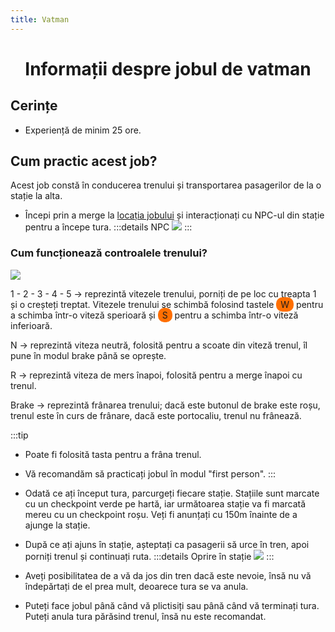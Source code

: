```yaml
---
title: Vatman
---
```

<script setup> 
    import KeyIcon from '../.vitepress/components/KeyIcon.vue'
</script>

# <center>Informații despre jobul de vatman</center>

## Cerințe
- Experiență de minim 25 ore.

## Cum practic acest job?

Acest job constă în conducerea trenului și transportarea pasagerilor de la o stație la alta.

- Începi prin a merge la [locația jobului](locatii) și interacționați cu NPC-ul din stație pentru a începe tura.
:::details NPC
![](https://i.imgur.com/0pEpA2O.png)
:::

### Cum funcționează controalele trenului?

![](https://i.imgur.com/JJs0URA.png)

1 - 2 - 3 - 4 - 5 -> reprezintă vitezele trenului, porniți de pe loc cu treapta 1 și o creșteți treptat. Vitezele trenului se schimbă folosind tastele <span style="padding: 3px 7px; border-radius: 10px; background-color: #ff6f00;">W</span> pentru a schimba într-o viteză sperioară și <span style="padding: 3px 7px; border-radius: 10px; background-color: #ff6f00;">S</span> pentru a schimba într-o viteză inferioară.

N -> reprezintă viteza neutră, folosită pentru a scoate din viteză trenul, îl pune în modul brake până se oprește.

R -> reprezintă viteza de mers înapoi, folosită pentru a merge înapoi cu trenul.

Brake -> reprezintă frânarea trenului; dacă este butonul de brake este roșu, trenul este în curs de frânare, dacă este portocaliu, trenul nu frânează.

:::tip
- Poate fi folosită tasta <KeyIcon keyType="space"/> pentru a frâna trenul.
- Vă recomandăm să practicați jobul în modul "first person".
:::

- Odată ce ați început tura, parcurgeți fiecare stație. Stațiile sunt marcate cu un checkpoint verde pe hartă, iar următoarea stație va fi marcată mereu cu un checkpoint roșu. Veți fi anunțați cu 150m înainte de a ajunge la stație.

- După ce ați ajuns în stație, așteptați ca pasagerii să urce în tren, apoi porniți trenul și continuați ruta.
:::details Oprire în stație
![](https://i.imgur.com/PPYGiWx.gif)
:::

- Aveți posibilitatea de a vă da jos din tren dacă este nevoie, însă nu vă îndepărtați de el prea mult, deoarece tura se va anula.

- Puteți face jobul până când vă plictisiți sau până când vă terminați tura. Puteți anula tura părăsind trenul, însă nu este recomandat.